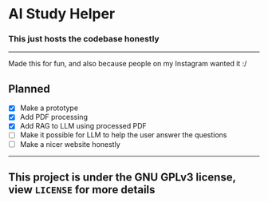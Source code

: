 # AI Study Helper

### This just hosts the codebase honestly

---

Made this for fun, and also because people on my Instagram wanted it :/

## Planned

- [x] Make a prototype
- [x] Add PDF processing
- [x] Add RAG to LLM using processed PDF
- [ ] Make it possible for LLM to help the user answer the questions
- [ ] Make a nicer website honestly

---

## This project is under the GNU GPLv3 license, view `LICENSE` for more details
